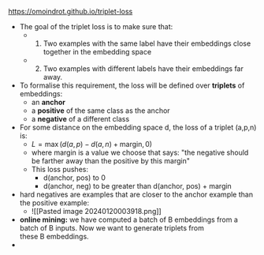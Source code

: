 https://omoindrot.github.io/triplet-loss
- The goal of the triplet loss is to make sure that:
	- 1) Two examples with the same label have their embeddings close together in the embedding space
	- 2) Two examples with different labels have their embeddings far away.
- To formalise this requirement, the loss will be defined over **triplets** of embeddings:
	- an **anchor**
	- a **positive** of the same class as the anchor
	- a **negative** of a different class
- For some distance on the embedding space d, the loss of a triplet (a,p,n) is:
	- $L=\max(d(a,p)−d(a,n)+\text{margin},0)$
	- where margin is a value we choose that says: "the negative should be farther away than the positive by this margin"
	- This loss pushes:
		- d(anchor, pos) to 0
		- d(anchor, neg) to be greater than d(anchor, pos) + margin
- hard negatives are examples that are closer to the anchor example than the positive example:
	- ![[Pasted image 20240120003918.png]]
- **online mining:** we have computed a batch of B embeddings from a batch of B inputs. Now we want to generate triplets from these B embeddings.
- 